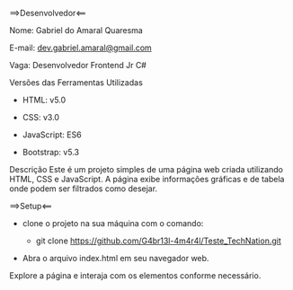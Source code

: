 ==>Desenvolvedor<==

Nome: Gabriel do Amaral Quaresma

E-mail: dev.gabriel.amaral@gmail.com

Vaga: Desenvolvedor Frontend Jr C# 



Versões das Ferramentas Utilizadas

- HTML: v5.0

- CSS: v3.0

- JavaScript: ES6

- Bootstrap: v5.3


Descrição
Este é um projeto simples de uma página web criada utilizando HTML, CSS e JavaScript. A página exibe informações gráficas e de tabela onde podem ser filtrados como desejar.

==>Setup<==

- clone o projeto na sua máquina com o comando:
    - git clone https://github.com/G4br13l-4m4r4l/Teste_TechNation.git
    
- Abra o arquivo index.html em seu navegador web.

Explore a página e interaja com os elementos conforme necessário.
